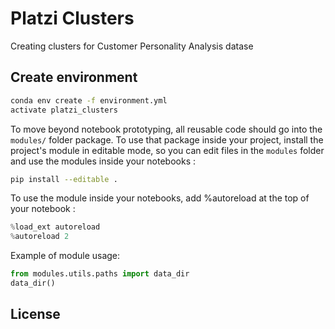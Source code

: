 # Platzi Clusters

Creating clusters for Customer Personality Analysis datase

## Create environment

```bash
conda env create -f environment.yml
activate platzi_clusters
```

To move beyond notebook prototyping, all reusable code should go into the `modules/` folder package. To use that package inside your project, install the project's module in editable mode, so you can edit files in the `modules` folder and use the modules inside your notebooks :

```bash
pip install --editable .
```

To use the module inside your notebooks, add %autoreload at the top of your notebook :

```python
%load_ext autoreload
%autoreload 2
```

Example of module usage:

```python
from modules.utils.paths import data_dir
data_dir()
```

## License
